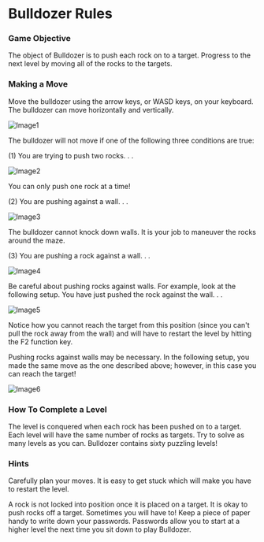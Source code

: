 # Bulldozer Rules

### Game Objective
The object of Bulldozer is to push each rock on to a target. Progress to the next level by moving all of the rocks to the targets.

### Making a Move
Move the bulldozer using the arrow keys, or WASD keys, on your keyboard. The bulldozer can move horizontally and vertically.

![Image1](https://i.imgur.com/aFz4lhZ.png)

The bulldozer will not move if one of the following three conditions are true:

(1) You are trying to push two rocks. . .

![Image2](https://i.imgur.com/Mr4a0q7.png)

You can only push one rock at a time!

(2) You are pushing against a wall. . .

![Image3](https://i.imgur.com/Xecqy3B.png)

The bulldozer cannot knock down walls.  It is your job to maneuver the rocks around the maze.

(3) You are pushing a rock against a wall. . .

![Image4](https://i.imgur.com/KV91Ukv.png)

Be careful about pushing rocks against walls.  For example, look at the following setup.  You have just pushed the rock against the wall. . .

![Image5](https://i.imgur.com/yBjsOwB.png)

Notice how you cannot reach the target from this position (since you can't pull the rock away from the wall) and will have to restart the level by hitting the F2 function key.

Pushing rocks against walls may be necessary.  In the following setup, you made the same move as the one described above; however, in this case you can reach the target!

![Image6](https://i.imgur.com/pfcdTys.png)






### How To Complete a Level
The level is conquered when each rock has been pushed on to a target.  Each level will have the same number of rocks as targets.   Try to solve as many levels as you can. Bulldozer contains sixty puzzling levels!


### Hints
Carefully plan your moves.  It is easy to get stuck which will make you have to restart the level.

A rock is not locked into position once it is placed on a target.  It is okay to push rocks off a target.  Sometimes you will have to!
Keep a piece of paper handy to write down your passwords.  Passwords allow you to start at a higher level the next time you sit down to play Bulldozer.
